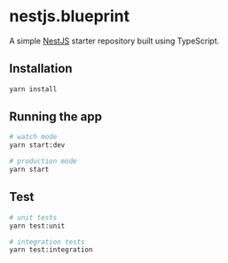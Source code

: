 # nestjs.blueprint

A simple [NestJS](https://github.com/nestjs/nest) starter repository built using TypeScript.

## Installation

```bash
yarn install
```

## Running the app

```bash
# watch mode
yarn start:dev

# production mode
yarn start
```

## Test

```bash
# unit tests
yarn test:unit

# integration tests
yarn test:integration
```
